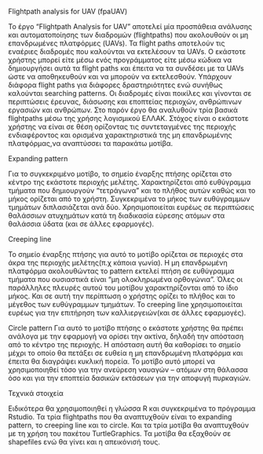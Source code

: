 Flightpath analysis for UAV (fpaUAV)

Το έργο “Flightpath Analysis for UAV” αποτελεί μία προσπάθεια ανάλυσης και αυτοματοποίησης των διαδρομών (flightpaths) που ακολουθούν οι μη επανδρωμένες πλατφόρμες (UAVs). Τα flight paths αποτελούν τις εναέριες διαδρομές που καλούνται να εκτελέσουν τα UAVs. Ο εκάστοτε χρήστης μπορεί είτε μέσω ενός προγράμματος είτε μέσω κώδικα να δημιουργήσει αυτά τα flight paths και έπειτα να τα συνδέσει με τα UAVs ώστε να αποθηκευθούν και να μπορούν να εκτελεσθούν.  Υπάρχουν διάφορα flight paths για διάφορες δραστηριότητες ενώ συνήθως καλούνται searching patterns.
Οι διαδρομές είναι ποικίλες και γίνονται σε περιπτώσεις έρευνας, διάσωσης και εποπτείας περιοχών, ανθρώπινων εργασιών και ανθρώπων. Στο παρόν έργο θα αναλυθούν τρία βασικά flightpaths μέσω της χρήσης λογισμικού ΕΛΛΑΚ. 
Στόχος είναι ο εκάστοτε χρήστης να είναι σε θέση ορίζοντας τις συντεταγμένες της περιοχής ενδιαφέροντος και ορισμένα χαρακτηριστικά της μη επανδρωμένης πλατφόρμας,να αναπτύσσει τα παρακάτω μοτίβα. 

Expanding pattern 

Για το συγκεκριμένο μοτίβο, το σημείο έναρξης πτήσης ορίζεται στο κέντρο της εκάστοτε περιοχής μελέτης. Χαρακτηρίζεται από ευθύγραμμα τμήματα που δημιουργούν “τετράγωνα” και το πλήθος αυτών  καθώς και το μήκος ορίζεται από το χρήστη. Συγκεκριμένα το μήκος των ευθύγραμμων τμημάτων διπλασιάζεται ανά δύο. Χρησιμοποιείται ευρέως σε περιπτώσεις θαλάσσιων ατυχημάτων κατά τη διαδικασία εύρεσης ατόμων στα θαλάσσια ύδατα (και σε άλλες εφαρμογές). 

Creeping line

Το σημείο έναρξης πτήσης για αυτό το μοτίβο ορίζεται σε περιοχές στα άκρα της περιοχής μελέτης(π.χ κάποια γωνία). Η μη επανδρωμένη πλατφόρμα ακολουθώντας το pattern εκτελεί πτήση σε ευθύγραμμα τμήματα  που ουσιαστικά είναι “μη ολοκληρωμένα ορθογώνια”. Όλες οι παράλληλες πλευρές αυτού του μοτίβου χαρακτηρίζονται από το ίδιο μήκος. Και σε αυτή την περίπτωση ο χρήστης ορίζει το πλήθος και το μέγεθος των ευθύγραμμων τμημάτων.  Το creeping line χρησιμοποιείται ευρέως για την επιτήρηση των καλλιεργειών(και σε άλλες εφαρμογές).


Circle pattern 
Για αυτό το μοτίβο πτήσης ο εκάστοτε χρήστης θα πρέπει ανάλογα με την εφαρμογή να ορίσει την ακτίνα, δηλαδή την απόσταση από το κέντρο της περιοχής. Η απόσταση αυτή θα καθορίσει το σημείο μέχρι το οποίο θα πετάξει σε ευθεία η μη επανδρωμένη πλατφόρμα και έπειτα θα διαγράψει κυκλική πορεία. Το μοτίβο αυτό μπορεί να χρησιμοποιηθεί τόσο για την ανεύρεση ναυαγών – ατόμων στη θάλασσα όσο και για την εποπτεία δασικών εκτάσεων για την αποφυγή πυρκαγιών. 




Τεχνικά στοιχεία 

Ειδικότερα θα χρησιμοποιηθεί η γλώσσα R και συγκεκριμένα το πρόγραμμα Rstudio. Τα τρία flightpaths που θα αναπτυχθούν είναι το expanding pattern, το creeping line και το circle. Και τα τρία μοτίβα θα αναπτυχθούν με τη χρήση του πακέτου TurtleGraphics. Τα μοτίβα θα εξαχθούν σε shapefiles ενώ θα γίνει και η απεικόνισή τους. 

